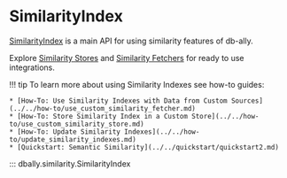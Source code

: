 # SimilarityIndex

[SimilarityIndex](../../concepts/similarity_indexes.md) is a main API for using similarity features of db-ally.

Explore [Similarity Stores](./similarity_store/index.md) and [Similarity Fetchers](./similarity_fetcher/index.md) for ready to use integrations.

!!! tip
    To learn more about using Similarity Indexes see how-to guides:

    * [How-To: Use Similarity Indexes with Data from Custom Sources](../../how-to/use_custom_similarity_fetcher.md)
    * [How-To: Store Similarity Index in a Custom Store](../../how-to/use_custom_similarity_store.md)
    * [How-To: Update Similarity Indexes](../../how-to/update_similarity_indexes.md)
    * [Quickstart: Semantic Similarity](../../quickstart/quickstart2.md)

::: dbally.similarity.SimilarityIndex
